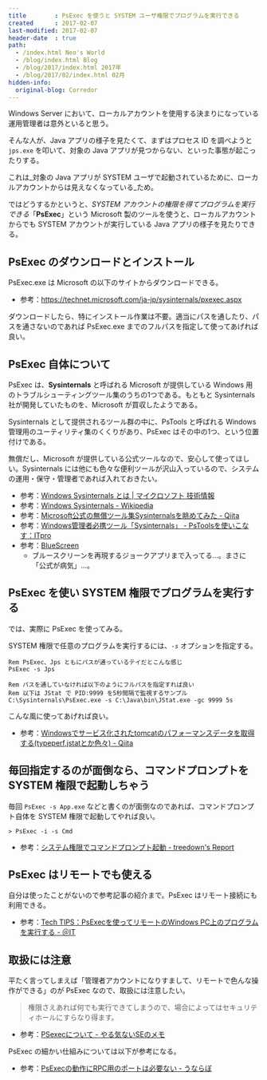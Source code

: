 ```yaml
---
title        : PsExec を使うと SYSTEM ユーザ権限でプログラムを実行できる
created      : 2017-02-07
last-modified: 2017-02-07
header-date  : true
path:
  - /index.html Neo's World
  - /blog/index.html Blog
  - /blog/2017/index.html 2017年
  - /blog/2017/02/index.html 02月
hidden-info:
  original-blog: Corredor
---
```


Windows Server において、ローカルアカウントを使用する決まりになっている運用管理者は意外といると思う。

そんな人が、Java アプリの様子を見たくて、まずはプロセス ID を調べようと `jps.exe` を叩いて、対象の Java アプリが見つからない、といった事態が起こったりする。

これは_対象の Java アプリが SYSTEM ユーザで起動されているために、ローカルアカウントからは見えなくなっている_ため。

ではどうするかというと、_SYSTEM アカウントの権限を得てプログラムを実行できる_「__PsExec__」という Microsoft 製のツールを使うと、ローカルアカウントからでも SYSTEM アカウントが実行している Java アプリの様子を見たりできる。

## PsExec のダウンロードとインストール

PsExec.exe は Microsoft の以下のサイトからダウンロードできる。

- 参考：<https://technet.microsoft.com/ja-jp/sysinternals/pxexec.aspx>

ダウンロードしたら、特にインストール作業は不要。適当にパスを通したり、パスを通さないのであれば PsExec.exe までのフルパスを指定して使ってあげれば良い。

## PsExec 自体について

PsExec は、__Sysinternals__ と呼ばれる Microsoft が提供している Windows 用のトラブルシューティングツール集のうちの1つである。もともと Sysinternals 社が開発していたものを、Microsoft が買収したようである。

Sysinternals として提供されるツール群の中に、PsTools と呼ばれる Windows 管理用のユーティリティ集のくくりがあり、PsExec はその中の1つ、という位置付けである。

無償だし、Microsoft が提供している公式ツールなので、安心して使ってほしい。Sysinternals には他にも色々な便利ツールが沢山入っているので、システムの運用・保守・管理者であれば入れておきたい。

- 参考：[Windows Sysinternals とは | マイクロソフト 技術情報](https://technet.microsoft.com/ja-jp/sysinternals/ff181602.aspx)
- 参考：[Windows Sysinternals - Wikipedia](https://ja.wikipedia.org/wiki/Windows_Sysinternals)
- 参考：[Microsoft公式の無償ツール集Sysinternalsを眺めてみた - Qiita](http://qiita.com/honeniq/items/f75b72f5f8fa52c16eaf)
- 参考：[Windows管理者必携ツール「Sysinternals」 - PsToolsを使いこなす：ITpro](http://itpro.nikkeibp.co.jp/article/COLUMN/20120601/399943/)
- 参考：[BlueScreen](https://technet.microsoft.com/ja-jp/sysinternals/bb897558)
  - ブルースクリーンを再現するジョークアプリまで入ってる…。まさに「公式が病気」…。

## PsExec を使い SYSTEM 権限でプログラムを実行する

では、実際に PsExec を使ってみる。

SYSTEM 権限で任意のプログラムを実行するには、_`-s`_ オプションを指定する。

```batch
Rem PsExec、Jps ともにパスが通っているテイだとこんな感じ
PsExec -s Jps

Rem パスを通していなければ以下のようにフルパスを指定すれば良い
Rem 以下は JStat で PID:9999 を5秒間隔で監視するサンプル
C:\Sysinternals\PsExec.exe -s C:\Java\bin\JStat.exe -gc 9999 5s
```

こんな風に使ってあげれば良い。

- 参考：[Windowsでサービス化されたtomcatのパフォーマンスデータを取得する(typeperf,jstatとか色々) - Qiita](http://qiita.com/uzresk/items/72f42030332ad517f953)

## 毎回指定するのが面倒なら、コマンドプロンプトを SYSTEM 権限で起動しちゃう

毎回 `PsExec -s App.exe` などと書くのが面倒なのであれば、コマンドプロンプト自体を SYSTEM 権限で起動してやれば良い。

```batch
> PsExec -i -s Cmd
```

- 参考：[システム権限でコマンドプロンプト起動 - treedown's Report](http://blog.treedown.net/entry/2016/04/28/010000)

## PsExec はリモートでも使える

自分は使ったことがないので参考記事の紹介まで。PsExec はリモート接続にも利用できる。

- 参考：[Tech TIPS：PsExecを使ってリモートのWindows PC上のプログラムを実行する - ＠IT](http://www.atmarkit.co.jp/ait/articles/1205/11/news147.html)

## 取扱には注意

平たく言ってしまえば「管理者アカウントになりすまして、リモートで色んな操作ができる」のが PsExec なので、取扱には注意したい。

> 権限さえあれば何でも実行できてしまうので、場合によってはセキュリティホールにすらなり得ます。

- 参考：[PSexecについて - やる気ないSEのメモ](http://shn-m.hateblo.jp/entry/2013/04/10/231818)

PsExec の細かい仕組みについては以下が参考になる。

- 参考：[PsExecの動作にRPC用のポートは必要ない - うならぼ](http://unarist.hatenablog.com/entry/2016/05/10/001406)
